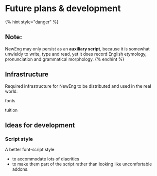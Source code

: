 # Future plans & development

{% hint style="danger" %}
## Note:

NewEng may only persist as an **auxiliary script**, because it is somewhat unwieldy to write, type and read, yet it does record English etymology, pronunciation and grammatical morphology.
{% endhint %}

## Infrastructure

Required infrastructure for NewEng to be distributed and used in the real world.



fonts

tuition&#x20;



## Ideas for development

### Script style

A better font-script style&#x20;

* to accommodate lots of diacritics&#x20;
* to make them part of the script rather than looking like uncomfortable addons.

